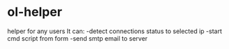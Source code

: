 # ol-helper
helper for any users
It can:
-detect  connections status  to selected ip
-start cmd script from form
-send smtp email to server
